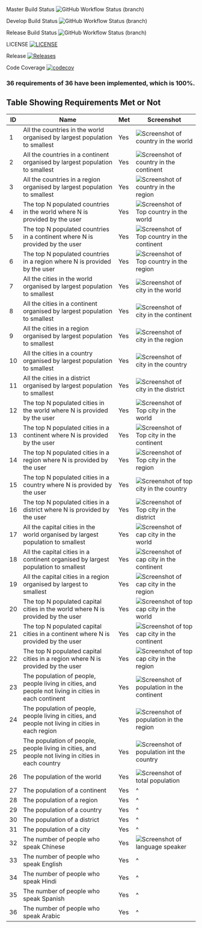 Master Build Status 
![GitHub Workflow Status (branch)](https://img.shields.io/github/workflow/status/ChawThiriSoe1779/SET09623Gp2/A%20workflow%20for%20my%20Hello%20World%20App/master?style=flat-square)

Develop Build Status
![GitHub Workflow Status (branch)](https://img.shields.io/github/workflow/status/ChawThiriSoe1779/SET09623Gp2/A%20workflow%20for%20my%20Hello%20World%20App/develop?style=flat-square)

Release Build Status
![GitHub Workflow Status (branch)](https://img.shields.io/github/workflow/status/ChawThiriSoe1779/SET09623Gp2/A%20workflow%20for%20my%20Hello%20World%20App/release?style=flat-square)

LICENSE
[![LICENSE](https://img.shields.io/github/license/ChawThiriSoe1779/SET09623Gp2.svg?style=flat-square)](https://github.com/ChawThiriSoe1779/SET09623Gp2/blob/master/LICENSE)

Release
[![Releases](https://img.shields.io/github/release/ChawThiriSoe1779/SET09623Gp2/all.svg?style=flat-square)](https://github.com/ChawThiriSoe1779/SET09623Gp2/releases)

Code Coverage
[![codecov](https://codecov.io/gh/ChawThiriSoe1779/SET09623Gp2/branch/master/graph/badge.svg?token=bL9BmoDVsb)](https://codecov.io/gh/ChawThiriSoe1779/SET09623Gp2)

### 36 requirements of 36 have been implemented, which is 100%.

## Table Showing Requirements Met or Not

| ID  | Name                                                                                                 | Met | Screenshot                                                                                                                                                  |
|-----|------------------------------------------------------------------------------------------------------|-----|-------------------------------------------------------------------------------------------------------------------------------------------------------------|
| 1   | All the countries in the world organised by largest population to smallest                           | Yes | ![Screenshot of country in the world](https://github.com/ChawThiriSoe1779/SET09623Gp2/blob/master/img/country%20in%20the%20world.PNG)                       |
| 2   | All the countries in a continent organised by largest population to smallest                         | Yes | ![Screenshot of country in the continent](https://github.com/ChawThiriSoe1779/SET09623Gp2/blob/master/img/country%20in%20the%20continent.PNG)               |
| 3   | All the countries in a region organised by largest population to smallest                            | Yes | ![Screenshot of country in the region](https://github.com/ChawThiriSoe1779/SET09623Gp2/blob/master/img/country%20in%20the%20region.PNG)                     |
| 4   | The top N populated countries in the world where N is provided by the user                           | Yes | ![Screenshot of Top country in the world](https://github.com/ChawThiriSoe1779/SET09623Gp2/blob/master/img/Top%20country%20in%20the%20world.PNG)             |
| 5   | The top N populated countries in a continent where N is provided by the user                         | Yes | ![Screenshot of Top country in the continent](https://github.com/ChawThiriSoe1779/SET09623Gp2/blob/master/img/Top%20country%20in%20the%20continent.PNG)     |
| 6   | The top N populated countries in a region where N is provided by the user                            | Yes | ![Screenshot of Top country in the region](https://github.com/ChawThiriSoe1779/SET09623Gp2/blob/master/img/Top%20country%20in%20the%20region.PNG)           |
| 7   | All the cities in the world organised by largest population to smallest                              | Yes | ![Screenshot of city in the world](https://github.com/ChawThiriSoe1779/SET09623Gp2/blob/master/img/city%20in%20the%20world.PNG)                             |
| 8   | All the cities in a continent organised by largest population to smallest                            | Yes | ![Screenshot of city in the continent](https://github.com/ChawThiriSoe1779/SET09623Gp2/blob/master/img/city%20in%20the%20continent.PNG)                     |
| 9   | All the cities in a region organised by largest population to smallest                               | Yes | ![Screenshot of city in the region](https://github.com/ChawThiriSoe1779/SET09623Gp2/blob/master/img/city%20in%20the%20region.PNG)                           |
| 10  | All the cities in a country organised by largest population to smallest                              | Yes | ![Screenshot of city in the country](https://github.com/ChawThiriSoe1779/SET09623Gp2/blob/master/img/city%20in%20the%20country.PNG)                         |
| 11  | All the cities in a district organised by largest population to smallest                             | Yes | ![Screenshot of city in the district](https://github.com/ChawThiriSoe1779/SET09623Gp2/blob/master/img/city%20in%20the%20district.PNG)                       |
| 12  | The top N populated cities in the world where N is provided by the user                              | Yes | ![Screenshot of Top city in the world](https://github.com/ChawThiriSoe1779/SET09623Gp2/blob/master/img/Top%20city%20in%20the%20world.PNG)                   |
| 13  | The top N populated cities in a continent where N is provided by the user                            | Yes | ![Screenshot of Top city in the continent](https://github.com/ChawThiriSoe1779/SET09623Gp2/blob/master/img/Top%20city%20in%20the%20continent.PNG)           |
| 14  | The top N populated cities in a region where N is provided by the user                               | Yes | ![Screenshot of Top city in the region](https://github.com/ChawThiriSoe1779/SET09623Gp2/blob/master/img/Top%20city%20in%20the%20region.PNG)                 |
| 15  | The top N populated cities in a country where N is provided by the user                              | Yes | ![Screenshot of top city in the country](https://github.com/ChawThiriSoe1779/SET09623Gp2/blob/master/img/top%20city%20in%20the%20country.PNG)               |
| 16  | The top N populated cities in a district where N is provided by the user                             | Yes | ![Screenshot of Top city in the district](https://github.com/ChawThiriSoe1779/SET09623Gp2/blob/master/img/Top%20city%20in%20the%20district.PNG)             |
| 17  | All the capital cities in the world organised by largest population to smallest                      | Yes | ![Screenshot of cap city in the world](https://github.com/ChawThiriSoe1779/SET09623Gp2/blob/master/img/cap%20city%20in%20the%20world.PNG)                   |
| 18  | All the capital cities in a continent organised by largest population to smallest                    | Yes | ![Screenshot of cap city in the continent](https://github.com/ChawThiriSoe1779/SET09623Gp2/blob/master/img/cap%20city%20in%20the%20continent.PNG)           |
| 19  | All the capital cities in a region organised by largest to smallest                                  | Yes | ![Screenshot of cap city in the region](https://github.com/ChawThiriSoe1779/SET09623Gp2/blob/master/img/cap%20city%20in%20the%20region.PNG)                 |
| 20  | The top N populated capital cities in the world where N is provided by the user                      | Yes | ![Screenshot of top cap city in the world](https://github.com/ChawThiriSoe1779/SET09623Gp2/blob/master/img/top%20cap%20city%20in%20the%20world.PNG)         |
| 21  | The top N populated capital cities in a continent where N is provided by the user                    | Yes | ![Screenshot of top cap city in the continent](https://github.com/ChawThiriSoe1779/SET09623Gp2/blob/master/img/top%20cap%20city%20in%20the%20continent.PNG) |
| 22  | The top N populated capital cities in a region where N is provided by the user                       | Yes | ![Screenshot of top cap city in the region](https://github.com/ChawThiriSoe1779/SET09623Gp2/blob/master/img/top%20cap%20city%20in%20the%20region.PNG)       |
| 23  | The population of people, people living in cities, and people not living in cities in each continent | Yes | ![Screenshot of population in the continent](https://github.com/ChawThiriSoe1779/SET09623Gp2/blob/master/img/population%20in%20the%20continent.PNG)         |
| 24  | The population of people, people living in cities, and people not living in cities in each region    | Yes | ![Screenshot of population in the region](https://github.com/ChawThiriSoe1779/SET09623Gp2/blob/master/img/population%20in%20the%20region.PNG)               |
| 25  | The population of people, people living in cities, and people not living in cities in each country   | Yes | ![Screenshot of population int the country](https://github.com/ChawThiriSoe1779/SET09623Gp2/blob/master/img/population%20in%20the%20country.PNG)            |
| 26  | The population of the world                                                                          | Yes | ![Screenshot of total population](https://github.com/ChawThiriSoe1779/SET09623Gp2/blob/master/img/total%20population.PNG)                                   |
| 27  | The population of a continent                                                                        | Yes | ^                                                                                                                                                           |
| 28  | The population of a region                                                                           | Yes | ^                                                                                                                                                           |
| 29  | The population of a country                                                                          | Yes | ^                                                                                                                                                           |
| 30  | The population of a district                                                                         | Yes | ^                                                                                                                                                           |
| 31  | The population of a city                                                                             | Yes | ^                                                                                                                                                           |
| 32  | The number of people who speak Chinese                                                               | Yes | ![Screenshot of language speaker](https://github.com/ChawThiriSoe1779/SET09623Gp2/blob/master/img/language%20speaker.PNG)                                   |
| 33  | The number of people who speak English                                                               | Yes | ^                                                                                                                                                           |
| 34  | The number of people who speak Hindi                                                                 | Yes | ^                                                                                                                                                           |
| 35  | The number of people who speak Spanish                                                               | Yes | ^                                                                                                                                                           |
| 36  | The number of people who speak Arabic                                                                | Yes | ^                                                                                                                                                           |

